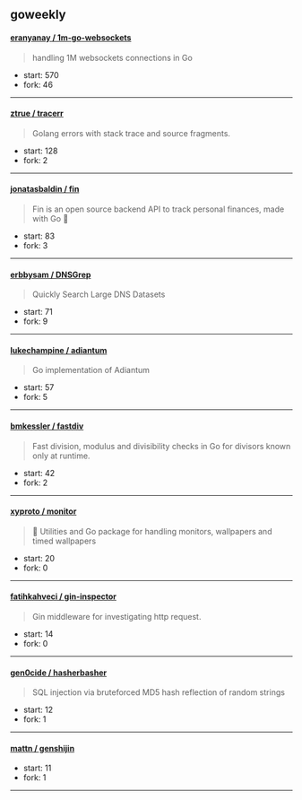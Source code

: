 ## goweekly

#### [eranyanay / 1m-go-websockets](https://github.com/eranyanay/1m-go-websockets)

> handling 1M websockets connections in Go

+ start: 570
+ fork: 46

----


#### [ztrue / tracerr](https://github.com/ztrue/tracerr)

> Golang errors with stack trace and source fragments.

+ start: 128
+ fork: 2

----


#### [jonatasbaldin / fin](https://github.com/jonatasbaldin/fin)

> Fin is an open source backend API to track personal finances, made with Go 💸

+ start: 83
+ fork: 3

----


#### [erbbysam / DNSGrep](https://github.com/erbbysam/DNSGrep)

> Quickly Search Large DNS Datasets

+ start: 71
+ fork: 9

----


#### [lukechampine / adiantum](https://github.com/lukechampine/adiantum)

> Go implementation of Adiantum

+ start: 57
+ fork: 5

----


#### [bmkessler / fastdiv](https://github.com/bmkessler/fastdiv)

> Fast division, modulus and divisibility checks in Go for divisors known only at runtime.

+ start: 42
+ fork: 2

----


#### [xyproto / monitor](https://github.com/xyproto/monitor)

> :sparkler: Utilities and Go package for handling monitors, wallpapers and timed wallpapers

+ start: 20
+ fork: 0

----


#### [fatihkahveci / gin-inspector](https://github.com/fatihkahveci/gin-inspector)

> Gin middleware for investigating http request.

+ start: 14
+ fork: 0

----


#### [gen0cide / hasherbasher](https://github.com/gen0cide/hasherbasher)

> SQL injection via bruteforced MD5 hash reflection of random strings

+ start: 12
+ fork: 1

----


#### [mattn / genshijin](https://github.com/mattn/genshijin)

> 

+ start: 11
+ fork: 1

----

